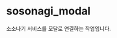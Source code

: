 # sosonagi_modal
소소나기 서비스를 모달로 연결하는 작업입니다.
<!-- 
1. 가상환경설치
- python -m venv soso

2. 가상환경 실행
- ./venv/Scripts/activate
 -->
